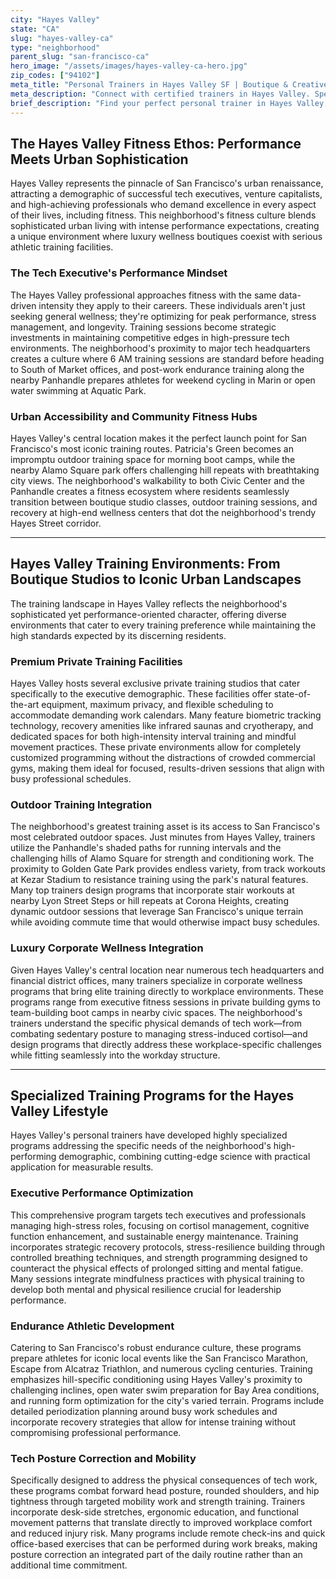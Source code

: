 ```yaml
---
city: "Hayes Valley"
state: "CA"
slug: "hayes-valley-ca"
type: "neighborhood"
parent_slug: "san-francisco-ca"
hero_image: "/assets/images/hayes-valley-ca-hero.jpg"
zip_codes: ["94102"]
meta_title: "Personal Trainers in Hayes Valley SF | Boutique & Creative Fitness"
meta_description: "Connect with certified trainers in Hayes Valley. Specialists in boutique studio settings, functional strength, and wellness for the creative community."
brief_description: "Find your perfect personal trainer in Hayes Valley, San Francisco. Our elite matching service connects ambitious tech executives, high-income professionals, and endurance athletes with certified trainers who specialize in high-performance results. Whether you're training for the Bay to Breakers, recovering from tech-posture, or optimizing executive performance, we match you with experts who understand the unique demands of San Francisco's fitness culture. Schedule your complimentary consultation today and transform your fitness journey with a trainer perfectly aligned with your Hayes Valley lifestyle and goals."
---
```

## The Hayes Valley Fitness Ethos: Performance Meets Urban Sophistication

Hayes Valley represents the pinnacle of San Francisco's urban renaissance, attracting a demographic of successful tech executives, venture capitalists, and high-achieving professionals who demand excellence in every aspect of their lives, including fitness. This neighborhood's fitness culture blends sophisticated urban living with intense performance expectations, creating a unique environment where luxury wellness boutiques coexist with serious athletic training facilities.

### The Tech Executive's Performance Mindset

The Hayes Valley professional approaches fitness with the same data-driven intensity they apply to their careers. These individuals aren't just seeking general wellness; they're optimizing for peak performance, stress management, and longevity. Training sessions become strategic investments in maintaining competitive edges in high-pressure tech environments. The neighborhood's proximity to major tech headquarters creates a culture where 6 AM training sessions are standard before heading to South of Market offices, and post-work endurance training along the nearby Panhandle prepares athletes for weekend cycling in Marin or open water swimming at Aquatic Park.

### Urban Accessibility and Community Fitness Hubs

Hayes Valley's central location makes it the perfect launch point for San Francisco's most iconic training routes. Patricia's Green becomes an impromptu outdoor training space for morning boot camps, while the nearby Alamo Square park offers challenging hill repeats with breathtaking city views. The neighborhood's walkability to both Civic Center and the Panhandle creates a fitness ecosystem where residents seamlessly transition between boutique studio classes, outdoor training sessions, and recovery at high-end wellness centers that dot the neighborhood's trendy Hayes Street corridor.

---

## Hayes Valley Training Environments: From Boutique Studios to Iconic Urban Landscapes

The training landscape in Hayes Valley reflects the neighborhood's sophisticated yet performance-oriented character, offering diverse environments that cater to every training preference while maintaining the high standards expected by its discerning residents.

### Premium Private Training Facilities

Hayes Valley hosts several exclusive private training studios that cater specifically to the executive demographic. These facilities offer state-of-the-art equipment, maximum privacy, and flexible scheduling to accommodate demanding work calendars. Many feature biometric tracking technology, recovery amenities like infrared saunas and cryotherapy, and dedicated spaces for both high-intensity interval training and mindful movement practices. These private environments allow for completely customized programming without the distractions of crowded commercial gyms, making them ideal for focused, results-driven sessions that align with busy professional schedules.

### Outdoor Training Integration

The neighborhood's greatest training asset is its access to San Francisco's most celebrated outdoor spaces. Just minutes from Hayes Valley, trainers utilize the Panhandle's shaded paths for running intervals and the challenging hills of Alamo Square for strength and conditioning work. The proximity to Golden Gate Park provides endless variety, from track workouts at Kezar Stadium to resistance training using the park's natural features. Many top trainers design programs that incorporate stair workouts at nearby Lyon Street Steps or hill repeats at Corona Heights, creating dynamic outdoor sessions that leverage San Francisco's unique terrain while avoiding commute time that would otherwise impact busy schedules.

### Luxury Corporate Wellness Integration

Given Hayes Valley's central location near numerous tech headquarters and financial district offices, many trainers specialize in corporate wellness programs that bring elite training directly to workplace environments. These programs range from executive fitness sessions in private building gyms to team-building boot camps in nearby civic spaces. The neighborhood's trainers understand the specific physical demands of tech work—from combating sedentary posture to managing stress-induced cortisol—and design programs that directly address these workplace-specific challenges while fitting seamlessly into the workday structure.

---

## Specialized Training Programs for the Hayes Valley Lifestyle

Hayes Valley's personal trainers have developed highly specialized programs addressing the specific needs of the neighborhood's high-performing demographic, combining cutting-edge science with practical application for measurable results.

### Executive Performance Optimization

This comprehensive program targets tech executives and professionals managing high-stress roles, focusing on cortisol management, cognitive function enhancement, and sustainable energy maintenance. Training incorporates strategic recovery protocols, stress-resilience building through controlled breathing techniques, and strength programming designed to counteract the physical effects of prolonged sitting and mental fatigue. Many sessions integrate mindfulness practices with physical training to develop both mental and physical resilience crucial for leadership performance.

### Endurance Athletic Development

Catering to San Francisco's robust endurance culture, these programs prepare athletes for iconic local events like the San Francisco Marathon, Escape from Alcatraz Triathlon, and numerous cycling centuries. Training emphasizes hill-specific conditioning using Hayes Valley's proximity to challenging inclines, open water swim preparation for Bay Area conditions, and running form optimization for the city's varied terrain. Programs include detailed periodization planning around busy work schedules and incorporate recovery strategies that allow for intense training without compromising professional performance.

### Tech Posture Correction and Mobility

Specifically designed to address the physical consequences of tech work, these programs combat forward head posture, rounded shoulders, and hip tightness through targeted mobility work and strength training. Trainers incorporate desk-side stretches, ergonomic education, and functional movement patterns that translate directly to improved workplace comfort and reduced injury risk. Many programs include remote check-ins and quick office-based exercises that can be performed during work breaks, making posture correction an integrated part of the daily routine rather than an additional time commitment.